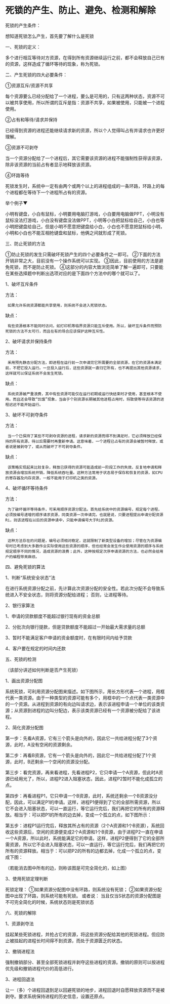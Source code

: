 # 死锁的产生、防止、避免、检测和解除

死锁的产生条件：

想知道死锁怎么产生，首先要了解什么是死锁

一、死锁的定义：

多个进行相互等待对方资源，在得到所有资源继续运行之前，都不会释放自己已有的资源，这样造成了循环等待的现象，称为死锁。

二、产生死锁的四大必要条件：

①资源互斥/资源不共享

每个资源要么已经分配给了一个进程，要么是可用的，只有这两种状态，资源不可以被共享使用，所以所谓的互斥是指：资源不共享，如果被使用，只能被一个进程使用。

②占有和等待/请求并保持

已经得到资源的进程还能继续请求新的资源，所以个人觉得叫占有并请求也许更好理解。

③资源不可剥夺

当一个资源分配给了一个进程后，其它需要该资源的进程不能强制性获得该资源，除非该资源的当前占有者显示地释放该资源。

④环路等待

死锁发生时，系统中一定有由两个或两个以上的进程组成的一条环路，环路上的每个进程都在等待下一个进程所占有的资源。

举个例子▼

小明有键盘，小白有鼠标，小明要用电脑打游戏，小白要用电脑做PPT，小明没有鼠标没法打游戏，小白没有键盘没法做PPT，小明等小白把鼠标给自己，小白也等小明把键盘给自己，但是小明不愿意把键盘给小白，小白也不愿意把鼠标给小明，小明和小白也不能互相抢键盘和鼠标，他俩之间就形成了死锁。

 



 

三、防止死锁的方法

 

①防止死锁的发生只需破坏死锁产生的四个必要条件之一即可。 
           ②下面的方法开销非常之大，目前没有一个操作系统可以实现。
           ③因此，目前使用的方法是避免死锁，而不是防止死锁。
         ④这部分的内容大致浏览简单了解一遍即可，只要能在某些选择题中判断出选项对应的是下面四个方法中的哪个就可以了。

1、破坏互斥条件

方法：

     如果允许系统资源都能共享使用，则系统不会进入死锁状态。

缺点：

     有些资源根本不能同时访问，如打印机等临界资源只能互斥使用。所以，破坏互斥条件而预防死锁的方法不太可行，而且在有的场合应该保护这种互斥性。

2、破坏请求并保持条件

方法：

     釆用预先静态分配方法，即进程在运行前一次申请完它所需要的全部资源，在它的资源未满足前，不把它投入运行。一旦投入运行后，这些资源就一直归它所有，也不再提出其他资源请求，这样就可以保证系统不会发生死锁。

缺点：

     系统资源被严重浪费，其中有些资源可能仅在运行初期或运行快结束时才使用，甚至根本不使用。而且还会导致“饥饿”现象，当由于个别资源长期被其他进程占用时，将致使等待该资源的进程迟迟不能开始运行。

3、破坏不可剥夺条件

方法：

     当一个已保持了某些不可剥夺资源的进程，请求新的资源而得不到满足时，它必须释放已经保持的所有资源，待以后需要时再重新申请。这意味着，一个进程已占有的资源会被暂时释放，或者说是被剥夺了，或从而破坏了不可剥夺条件。

缺点：

     该策略实现起来比较复杂，释放已获得的资源可能造成前一阶段工作的失效，反复地申请和释放资源会增加系统开销，降低系统吞吐量。这种方法常用于状态易于保存和恢复的资源，如CPU的寄存器及内存资源，一般不能用于打印机之类的资源。

4、破坏循环等待条件

方法：

     为了破坏循环等待条件，可釆用顺序资源分配法。首先给系统中的资源编号，规定每个进程，必须按编号递增的顺序请求资源，同类资源一次申请完。也就是说，只要进程提出申请分配资源Ri，则该进程在以后的资源申请中，只能申请编号大于Ri的资源。

缺点：

     这种方法存在的问题是，编号必须相对稳定，这就限制了新类型设备的增加；尽管在为资源编号时已考虑到大多数作业实际使用这些资源的顺序，但也经常会发生作业使用资源的顺序与系统规定顺序不同的情况，造成资源的浪费；此外，这种按规定次序申请资源的方法，也必然会给用户的编程带来麻烦。

四、避免死锁的算法

1、判断“系统安全状态”法

在进行系统资源分配之前，先计算此次资源分配的安全性。若此次分配不会导致系统进入不安全状态，则将资源分配给进程； 否则，让进程等待。 

2、银行家算法

1、申请的贷款额度不能超过银行现有的资金总额

2、分批次向银行提款，但是贷款额度不能超过一开始最大需求量的总额

3、暂时不能满足客户申请的资金额度时，在有限时间内给予贷款

4、客户要在规定的时间内还款

五、死锁的检测

（该部分讲述如何判断是否产生死锁）

1、画出资源分配图

系统死锁，可利用资源分配图来描述。如下图所示，用长方形代表一个进程，用框代表一类资源。由于一种类型的资源可能有多个，用框中的一个点代表一类资源中的一个资源。从进程到资源的有向边叫请求边，表示该进程申请一个单位的该类资源；从资源到进程的边叫分配边，表示该类资源已经有一个资源被分配给了该进程。

 



 

2、简化资源分配图

第一步：先看A资源，它有三个箭头是向外的，因此它一共给进程分配了3个资源，此时，A没有空闲的资源剩余。

第二步：再看B资源，它有一个箭头是向外的，因此它一共给进程分配了1个资源，此时，B还剩余一个空闲的资源没分配。 

第三步：看完资源，再来看进程，先看进程P2，它只申请一个A资源，但此时A资源已经用光了，所以，进程P2进入阻塞状态，因此，进程P2暂时不能化成孤立的点。 

第四步：再看进程P1，它只申请一个B资源，此时，系统还剩余一个B资源没分配，因此，可以满足P1的申请。这样，进程P1便得到了它的全部所需资源，所以它不会进入阻塞状态，可以一直运行，等它运行完后，我们再把它的所有的资源释放。相当于：可以把P1的所有的边去掉，变成一个孤立的点，如下图所示：

 



第五步：进程P1运行完后，释放其所占有的资源（2个A资源和1个B资源），系统回收这些资源后，空闲的资源便变成2个A资源和1个B资源，由于进程P2一直在申请一个A资源，所以此时，系统能满足它的申请。这样，进程P2便得到了它的全部所需资源，所以它不会进入阻塞状态，可以一直运行，等它运行完后，我们再把它的所有的资源释放。相当于：可以把P2的所有的边都去掉，化成一个孤立的点，变成下图： 



（若能消去图中所有的边，则称该图是可完全简化的，如上图）

3、使用死锁定理判断

死锁定理： 
                     ①如果资源分配图中没有环路，则系统没有死锁； 
                     ②如果资源分配图中出现了环路，则系统可能有死锁。 
或者说： 
当且仅当S状态的资源分配图是不可完全简化的时候，系统状态则是死锁状态

六、死锁的解除

1、资源剥夺法

挂起某些死锁进程，并抢占它的资源，将这些资源分配给其他的死锁进程。但应防止被挂起的进程长时间得不到资源，而处于资源匮乏的状态。

2、撤销进程法

强制撤销部分、甚至全部死锁进程并剥夺这些进程的资源。撤销的原则可以按进程优先级和撤销进程代价的高低进行。

3、进程回退法

让一（多）个进程回退到足以回避死锁的地步，进程回退时自愿释放资源而不是被剥夺。要求系统保持进程的历史信息，设置还原点。